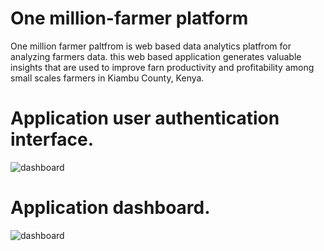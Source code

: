# One million-farmer platform 
One million farmer  paltfrom is web based data analytics platfrom for analyzing farmers data. this web based application generates
valuable insights that are used to  improve farn productivity  and profitability  among small scales farmers in Kiambu County, Kenya.

# Application user authentication interface.
![dashboard](https://user-images.githubusercontent.com/34920304/103478083-6a328280-4dd5-11eb-9984-0f5677f07683.JPG)
# Application dashboard.
![dashboard](https://user-images.githubusercontent.com/34920304/103478098-80d8d980-4dd5-11eb-845b-f9e0eba02d55.JPG)
